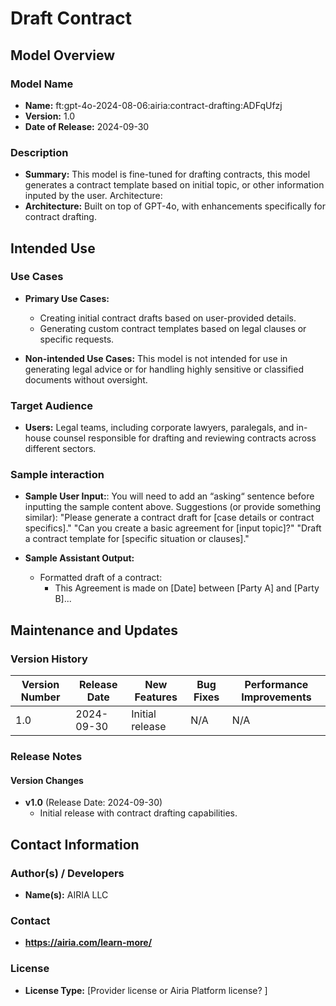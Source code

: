 # Draft Contract

## Model Overview

### Model Name
- **Name:** ft:gpt-4o-2024-08-06:airia:contract-drafting:ADFqUfzj
- **Version:** 1.0
- **Date of Release:** 2024-09-30

### Description
- **Summary:** This model is fine-tuned for drafting contracts, this model generates a contract template based on initial topic, or other information inputed by the user.
Architecture: 
- **Architecture:**  Built on top of GPT-4o, with enhancements specifically for contract drafting.

## Intended Use

### Use Cases
- **Primary Use Cases:**
  - Creating initial contract drafts based on user-provided details.
  - Generating custom contract templates based on legal clauses or specific requests.

- **Non-intended Use Cases:** This model is not intended for use in generating legal advice or for handling highly sensitive or classified documents without oversight.

### Target Audience
- **Users:** Legal teams, including corporate lawyers, paralegals, and in-house counsel responsible for drafting and reviewing contracts across different sectors.

### Sample interaction
- **Sample User Input:**: You will need to add an “asking“ sentence before inputting the sample content above. Suggestions (or provide something similar):
"Please generate a contract draft for [case details or contract specifics]."
"Can you create a basic agreement for [input topic]?"
"Draft a contract template for [specific situation or clauses]."

- **Sample Assistant Output:**
  - Formatted draft of a contract:
    - This Agreement is made on [Date] between [Party A] and [Party B]...

## Maintenance and Updates

### Version History
| Version Number | Release Date | New Features                  | Bug Fixes                   | Performance Improvements     |
|----------------|--------------|-------------------------------|-----------------------------|------------------------------|
| 1.0            | 2024-09-30  | Initial release               | N/A | N/A |


### Release Notes
#### Version Changes
- **v1.0** (Release Date: 2024-09-30)
  - Initial release with contract drafting capabilities.


## Contact Information

### Author(s) / Developers
- **Name(s):** AIRIA LLC

### Contact
- **https://airia.com/learn-more/** 

### License
- **License Type:** [Provider license or Airia Platform license? ]
